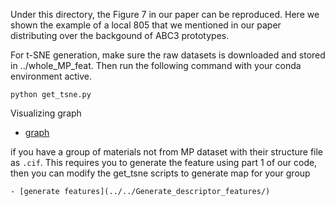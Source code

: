 Under this directory, the Figure 7 in our paper can be reproduced.
Here we shown the example of a local 805 that we mentioned in our paper distributing over the backgound of ABC3 prototypes. 

For t-SNE generation, make sure the raw datasets is downloaded and stored in ../whole_MP_feat. Then run the following command with your conda environment active.


```
python get_tsne.py
```

Visualizing graph

- [graph](https://github.com/usccolumbia/matglobalmapping/blob/main/Generate_graph_local_subset/custom_scope_wthin_MP/listofmpid_over_custom_scope.ipynb)



if you have a group of materials not from MP dataset with their structure file as `.cif`. This requires you to generate the feature using part 1 of our code, then you can modify the get_tsne scripts to generate map for your group
        
    - [generate features](../../Generate_descriptor_features/)
    
